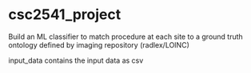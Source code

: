 # csc2541_project

Build an ML classifier to match procedure at each site to a ground truth ontology defined by imaging repository (radlex/LOINC)

input_data contains the input data as csv
